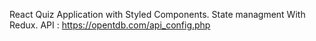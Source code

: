 React Quiz Application with Styled Components.
State managment With Redux.
API :  https://opentdb.com/api_config.php




